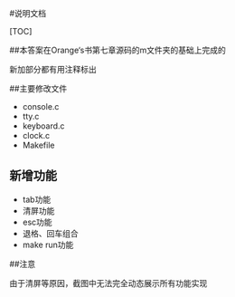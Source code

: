 #说明文档

[TOC]



##本答案在Orange‘s书第七章源码的m文件夹的基础上完成的

新加部分都有用注释标出

##主要修改文件

- console.c
- tty.c
- keyboard.c
- clock.c
- Makefile

## 新增功能

- tab功能
- 清屏功能
- esc功能
- 退格、回车组合
- make run功能

##注意

由于清屏等原因，截图中无法完全动态展示所有功能实现
